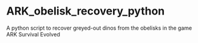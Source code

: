 # ARK_obelisk_recovery_python
A python script to recover greyed-out dinos from the obelisks in the game ARK Survival Evolved
